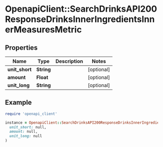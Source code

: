 # OpenapiClient::SearchDrinksAPI200ResponseDrinksInnerIngredientsInnerMeasuresMetric

## Properties

| Name | Type | Description | Notes |
| ---- | ---- | ----------- | ----- |
| **unit_short** | **String** |  | [optional] |
| **amount** | **Float** |  | [optional] |
| **unit_long** | **String** |  | [optional] |

## Example

```ruby
require 'openapi_client'

instance = OpenapiClient::SearchDrinksAPI200ResponseDrinksInnerIngredientsInnerMeasuresMetric.new(
  unit_short: null,
  amount: null,
  unit_long: null
)
```

